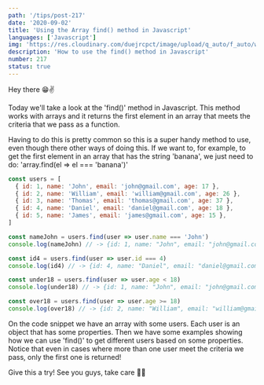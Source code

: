 ```yaml
---
path: '/tips/post-217'
date: '2020-09-02'
title: 'Using the Array find() method in Javascript'
languages: ['Javascript']
img: 'https://res.cloudinary.com/duejrcpct/image/upload/q_auto/f_auto/w_1000/v1599068516/tips/217-1_yupqsv.png'
description: 'How to use the find() method in Javascript'
number: 217
status: true
---
```


Hey there 😁✌️

Today we'll take a look at the 'find()' method in Javascript. This method works with arrays and it returns the first element in an array that meets the criteria that we pass as a function.

Having to do this is pretty common so this is a super handy method to use, even though there other ways of doing this.
If we want to, for example, to get the first element in an array that has the string 'banana', we just need to do: 'array.find(el => el === 'banana')'

```javascript
const users = [
  { id: 1, name: 'John', email: 'john@gmail.com', age: 17 },
  { id: 2, name: 'William', email: 'william@gmail.com', age: 26 },
  { id: 3, name: 'Thomas', email: 'thomas@gmail.com', age: 37 },
  { id: 4, name: 'Daniel', email: 'daniel@gmail.com', age: 18 },
  { id: 5, name: 'James', email: 'james@gmail.com', age: 15 },
]

const nameJohn = users.find(user => user.name === 'John')
console.log(nameJohn) // -> {id: 1, name: "John", email: "john@gmail.com", age: 17}

const id4 = users.find(user => user.id === 4)
console.log(id4) // -> {id: 4, name: "Daniel", email: "daniel@gmail.com", age: 18}

const under18 = users.find(user => user.age < 18)
console.log(under18) // -> {id: 1, name: "John", email: "john@gmail.com", age: 17}

const over18 = users.find(user => user.age >= 18)
console.log(over18) // -> {id: 2, name: "William", email: "william@gmail.com", age: 26}
```

On the code snippet we have an array with some users. Each user is an object that has some properties. Then we have some examples showing how we can use 'find()' to get different users based on some properties. Notice that even in cases where more than one user meet the criteria we pass, only the first one is returned!

Give this a try!
See you guys, take care 🤗🙏
